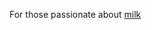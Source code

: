 For those passionate about <a href="http://s3.amazonaws.com/ijadams/ianjadams.com/milk/index.html">milk</a>
